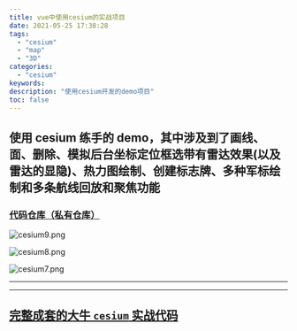 ```yaml
---
title: vue中使用cesium的实战项目
date: 2021-05-25 17:38:28
tags:
  - "cesium"
  - "map"
  - "3D"
categories:
  - "cesium"
keywords:
description: "使用cesium开发的demo项目"
toc: false
---
```


## 使用 cesium 练手的 demo，其中涉及到了画线、面、删除、模拟后台坐标定位框选带有雷达效果(以及雷达的显隐)、热力图绘制、创建标志牌、多种军标绘制和多条航线回放和聚焦功能

### [代码仓库（私有仓库）](https://gitee.com/Zyl_CN/cesium-demo)

![cesium9.png](https://i.loli.net/2021/05/25/LcCKSbdl9qFReA8.png)

![cesium8.png](https://i.loli.net/2021/05/25/kjyZiqeAl69LHCo.png)

![cesium7.png](https://i.loli.net/2021/05/25/FzIv6uJogPCDSek.png)

---

---

## [完整成套的大牛 `cesium` 实战代码](https://gitee.com/Zyl_CN/cesium-plus)
